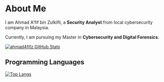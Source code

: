 # About Me

I am Ahmad A'fif bin Zulkifli, a **Security Analyst** from local cybersecurity company in Malaysia.  

Currently, I am pursuing my Master in **Cybersecurity and Digital Forensics**.

[![ahmad4fifz GitHub Stats](https://github-readme-stats.vercel.app/api?username=ahmad4fifz&theme=dark)](https://github.com/ahmad4fifz/github-readme-stats)

## Programming Languages

[![Top Langs](https://github-readme-stats.vercel.app/api/top-langs/?username=ahmad4fifz&langs_count=10)](https://github.com/ahmad4fifz/github-readme-stats)
